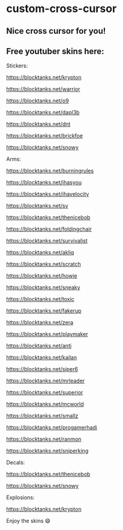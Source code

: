 # custom-cross-cursor
## Nice cross cursor for you!

## Free youtuber skins here:

Stickers: 

https://blocktanks.net/krypton​

https://blocktanks.net/warrior​

https://blocktanks.net/o9​

https://blocktanks.net/dapl3b​

https://blocktanks.net/dnt​

https://blocktanks.net/brickfoe​

https://blocktanks.net/snowy​

Arms: 

https://blocktanks.net/burningrules​

https://blocktanks.net/ihasyou​

https://blocktanks.net/ihavelocity​

https://blocktanks.net/sv​

https://blocktanks.net/thenicebob​

https://blocktanks.net/foldingchair​

https://blocktanks.net/survivalist​

https://blocktanks.net/akliq​

https://blocktanks.net/scratch​

https://blocktanks.net/howie​

https://blocktanks.net/sneaky​

https://blocktanks.net/toxic​

https://blocktanks.net/fakerup​

https://blocktanks.net/zera​

https://blocktanks.net/playmaker​

https://blocktanks.net/anti​

https://blocktanks.net/kailan​

https://blocktanks.net/siper6​

https://blocktanks.net/mrleader​

https://blocktanks.net/superior​

https://blocktanks.net/mcworld​

https://blocktanks.net/smallz​

https://blocktanks.net/progamerhadi​

https://blocktanks.net/ranmon​

https://blocktanks.net/sniperking​

Decals: 

https://blocktanks.net/thenicebob​

https://blocktanks.net/snowy​

Explosions: 

https://blocktanks.net/krypton​

Enjoy the skins 😄
